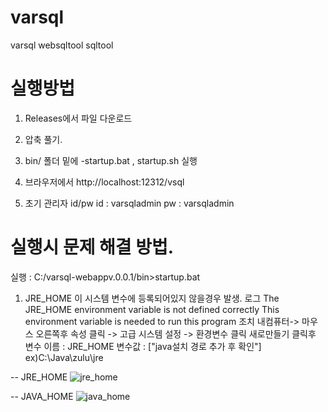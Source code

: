 # varsql

varsql websqltool sqltool 



# 실행방법

01. Releases에서 파일 다운로드
02. 압축 풀기. 
03. bin/ 폴더 밑에 
    -startup.bat , startup.sh 실행 

04. 브라우저에서 http://localhost:12312/vsql
05. 초기 관리자 id/pw
   id : varsqladmin
   pw : varsqladmin


# 실행시 문제 해결 방법. 
실행 : C:/varsql-webappv.0.0.1/bin>startup.bat

1. JRE_HOME 이 시스템 변수에 등록되어있지 않을경우 발생.
 로그 
    The JRE_HOME environment variable is not defined correctly
    This environment variable is needed to run this program
 조치
    내컴퓨터-> 마우스 오른쪽후 속성 클릭 -> 고급 시스템 설정 -> 환경변수 클릭
    새로만들기 클릭후 
    변수 이름 : JRE_HOME
    변수값 : ["java설치 경로 추가 후 확인"] ex)C:\Java\zulu\jre
    
-- JRE_HOME
![jre_home](https://user-images.githubusercontent.com/46696460/63925077-6b86c900-ca84-11e9-8d98-b845d7a044c1.PNG)

-- JAVA_HOME
![java_home](https://user-images.githubusercontent.com/46696460/63925076-6b86c900-ca84-11e9-873f-db4c3d9a1ce4.PNG)


